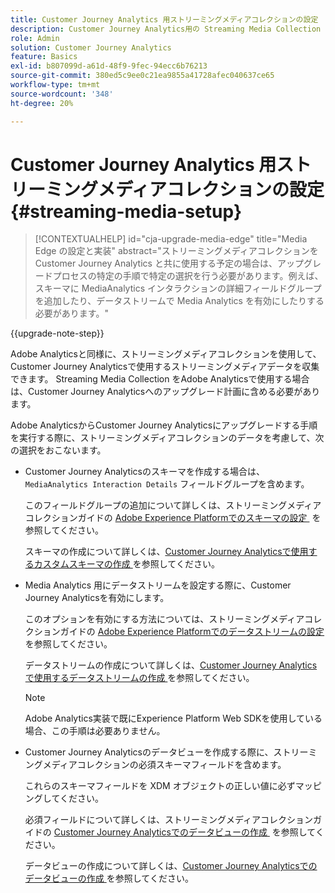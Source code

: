 ```yaml
---
title: Customer Journey Analytics 用ストリーミングメディアコレクションの設定
description: Customer Journey Analytics用の Streaming Media Collection の設定方法について説明します
role: Admin
solution: Customer Journey Analytics
feature: Basics
exl-id: b807099d-a61d-48f9-9fec-94ecc6b76213
source-git-commit: 380ed5c9ee0c21ea9855a41728afec040637ce65
workflow-type: tm+mt
source-wordcount: '348'
ht-degree: 20%

---
```


# Customer Journey Analytics 用ストリーミングメディアコレクションの設定 {#streaming-media-setup}

<!-- markdownlint-disable MD034 -->

>[!CONTEXTUALHELP]
>id="cja-upgrade-media-edge"
>title="Media Edge の設定と実装"
>abstract="ストリーミングメディアコレクションを Customer Journey Analytics と共に使用する予定の場合は、アップグレードプロセスの特定の手順で特定の選択を行う必要があります。例えば、スキーマに MediaAnalytics インタラクションの詳細フィールドグループを追加したり、データストリームで Media Analytics を有効にしたりする必要があります。"

<!-- markdownlint-enable MD034 -->

{{upgrade-note-step}}

Adobe Analyticsと同様に、ストリーミングメディアコレクションを使用して、Customer Journey Analyticsで使用するストリーミングメディアデータを収集できます。 Streaming Media Collection をAdobe Analyticsで使用する場合は、Customer Journey Analyticsへのアップグレード計画に含める必要があります。

Adobe AnalyticsからCustomer Journey Analyticsにアップグレードする手順を実行する際に、ストリーミングメディアコレクションのデータを考慮して、次の選択をおこないます。

* Customer Journey Analyticsのスキーマを作成する場合は、`MediaAnalytics Interaction Details` フィールドグループを含めます。

  このフィールドグループの追加について詳しくは、ストリーミングメディアコレクションガイドの [Adobe Experience Platformでのスキーマの設定 &#x200B;](https://experienceleague.adobe.com/en/docs/media-analytics/using/implementation/edge-recommended/media-edge-sdk/implementation-edge#set-up-the-schema-in-adobe-experience-platform) を参照してください。

  スキーマの作成について詳しくは、[Customer Journey Analyticsで使用するカスタムスキーマの作成 &#x200B;](/help/getting-started/cja-upgrade/cja-upgrade-schema-create.md) を参照してください。

* Media Analytics 用にデータストリームを設定する際に、Customer Journey Analyticsを有効にします。

  このオプションを有効にする方法については、ストリーミングメディアコレクションガイドの [Adobe Experience Platformでのデータストリームの設定 &#x200B;](https://experienceleague.adobe.com/en/docs/media-analytics/using/implementation/edge-recommended/media-edge-sdk/implementation-edge#configure-a-datastream-in-adobe-experience-platform) を参照してください。

  データストリームの作成について詳しくは、[Customer Journey Analyticsで使用するデータストリームの作成 &#x200B;](/help/getting-started/cja-upgrade/cja-upgrade-datastream.md) を参照してください。

  >[!NOTE]
  >
  >Adobe Analytics実装で既にExperience Platform Web SDKを使用している場合、この手順は必要ありません。

* Customer Journey Analyticsのデータビューを作成する際に、ストリーミングメディアコレクションの必須スキーマフィールドを含めます。

  これらのスキーマフィールドを XDM オブジェクトの正しい値に必ずマッピングしてください。

  必須フィールドについて詳しくは、ストリーミングメディアコレクションガイドの [Customer Journey Analyticsでのデータビューの作成 &#x200B;](/help/getting-started/cja-upgrade/cja-upgrade-dataview.md) を参照してください。

  データビューの作成について詳しくは、[Customer Journey Analyticsでのデータビューの作成 &#x200B;](/help/getting-started/cja-upgrade/cja-upgrade-dataview.md) を参照してください。

<!--

------------------

The steps for implementing the Streaming Media Collection in Customer Journey Analytics differ depending on your current Streaming Media Collection implementation in Adobe Analytics. 

Streaming Media Collection can be implemented in Adobe Analytics in either of the following ways:

* [Edge Network implementations for the Streaming Media Collection](#edge-network-implementations)

* [Adobe Analytics-only implementations for the Streaming Media Collection](#adobe-analytics-only-implementations)

For more information about the differences between these implementation methods, see [Implement the Streaming Media Collection](https://experienceleague.adobe.com/en/docs/media-analytics/using/implementation/overview) in the Streaming Media Collection Guide.

## Edge Network implementations for the Streaming Media Collection

If the Streaming Media Collection is [implemented using the Edge Network in your Adobe Analytics implementation](https://experienceleague.adobe.com/en/docs/media-analytics/using/implementation/overview#edge-implementation-methods), this means that some steps that are required to upgrade the Streaming Media Collection to Customer Journey Analytics have already been completed as part of your Adobe Analytics implementation. Following are the completed steps:

* [Set up the schema in Adobe Experience Platform](https://experienceleague.adobe.com/en/docs/media-analytics/using/implementation/edge-recommended/media-edge-sdk/implementation-edge#set-up-the-schema-in-adobe-experience-platform)

* [Create a dataset in Adobe Experience Platform](https://experienceleague.adobe.com/en/docs/media-analytics/using/implementation/edge-recommended/media-edge-sdk/implementation-edge#create-a-dataset-in-adobe-experience-platform)

* [Configure a datastream in Adobe Experience Platform](https://experienceleague.adobe.com/en/docs/media-analytics/using/implementation/edge-recommended/media-edge-sdk/implementation-edge#configure-a-datastream-in-adobe-experience-platform)

The following additional steps need to be completed as part of the upgrade to Customer Journey Analytics:

>[!NOTE]
>
>As you complete the Customer Journey Analytics upgrade steps, make sure you use the schema, dataset, and datastream from your Streaming Media Collection implementation in Adobe Analytics.

* [Create a connection in Customer Journey Analytics](/help/getting-started/cja-upgrade/cja-upgrade-connection.md)

* [Create a data view in Customer Journey Analytics](/help/getting-started/cja-upgrade/cja-upgrade-dataview.md)


## Adobe Analytics-only implementations for the Streaming Media Collection

If the Streaming Media Collection is [implemented using an Adobe Analytics-only implementation in your Adobe Analytics environment](https://experienceleague.adobe.com/en/docs/media-analytics/using/implementation/overview#adobe-analytics-only-implementation-methods), this means that Streaming Media data is not yet going to Edge Network. 

As you create the schema, dataset, datastream, connection, and data view as part of your upgrade from Adobe Analytics to Customer Journey Analytics, make the following selections to account for Streaming Media Collection data:

* When creating the schema for Customer Journey Analytics, include the `MediaAnalytics Interaction Details` field group.

  For more information about adding this field group, see [Set up the schema in Adobe Experience Platform](https://experienceleague.adobe.com/en/docs/media-analytics/using/implementation/edge-recommended/media-edge-sdk/implementation-edge#set-up-the-schema-in-adobe-experience-platform) in the Streaming Media Collection Guide.

  For information about creating the schema, see [Create a custom schema to use with Customer Journey Analytics](/help/getting-started/cja-upgrade/cja-upgrade-schema-create.md).

* When configuring the datastream for Customer Journey Analytics, enable Media Analytics. 

  For more information about enabling this option, see [Configure a datastream in Adobe Experience Platform](https://experienceleague.adobe.com/en/docs/media-analytics/using/implementation/edge-recommended/media-edge-sdk/implementation-edge#configure-a-datastream-in-adobe-experience-platform) in the Streaming Media Collection Guide.

  For information about creating the datastream, see [Create a datastream to use with Customer Journey Analytics](/help/getting-started/cja-upgrade/cja-upgrade-datastream.md).

* When creating a data view for Customer Journey Analytics, include the required schema fields for the Streaming Media Collection.

  Make sure you map these schema fieldds to the correct values in the XDM object.

  For more information about the required fields, see [Create a data view in Customer Journey Analytics](/help/getting-started/cja-upgrade/cja-upgrade-dataview.md) in the Streaming Media Collection Guide.

  For information about creating the data view, see [Create a data view in Customer Journey Analytics](/help/getting-started/cja-upgrade/cja-upgrade-dataview.md).

  -->
